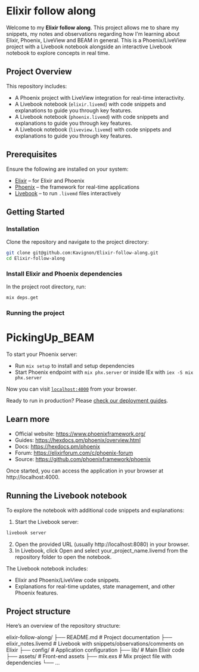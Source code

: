 # Elixir follow along

Welcome to my **Elixir follow along**. This project allows me to share my snippets, my notes and observations regarding how I'm learning about Elixir, Phoenix, LiveView and BEAM in general. This is a Phoenix/LiveView project with a Livebook notebook alongside an interactive Livebook notebook to explore concepts in real time.

## Project Overview

This repository includes:
- A Phoenix project with LiveView integration for real-time interactivity.
- A Livebook notebook (`elixir.livemd`) with code snippets and explanations to guide you through key features.
- A Livebook notebook (`phoenix.livemd`) with code snippets and explanations to guide you through key features.
- A Livebook notebook (`liveview.livemd`) with code snippets and explanations to guide you through key features.

## Prerequisites

Ensure the following are installed on your system:

- [Elixir](https://elixir-lang.org/install.html) – for Elixir and Phoenix
- [Phoenix](https://hexdocs.pm/phoenix/installation.html) – the framework for real-time applications
- [Livebook](https://github.com/livebook-dev/livebook) – to run `.livemd` files interactively

## Getting Started

### Installation

Clone the repository and navigate to the project directory:

   ```bash
   git clone git@github.com:Kavignon/Elixir-follow-along.git
   cd Elixir-follow-along
   ```

### Install Elixir and Phoenix dependencies
In the project root directory, run:

```bash
mix deps.get
```

### Running the project

# PickingUp_BEAM

To start your Phoenix server:

  * Run `mix setup` to install and setup dependencies
  * Start Phoenix endpoint with `mix phx.server` or inside IEx with `iex -S mix phx.server`

Now you can visit [`localhost:4000`](http://localhost:4000) from your browser.

Ready to run in production? Please [check our deployment guides](https://hexdocs.pm/phoenix/deployment.html).

## Learn more

  * Official website: https://www.phoenixframework.org/
  * Guides: https://hexdocs.pm/phoenix/overview.html
  * Docs: https://hexdocs.pm/phoenix
  * Forum: https://elixirforum.com/c/phoenix-forum
  * Source: https://github.com/phoenixframework/phoenix

Once started, you can access the application in your browser at http://localhost:4000.

## Running the Livebook notebook

To explore the notebook with additional code snippets and explanations:

1. Start the Livebook server:

```bash
livebook server
```

2. Open the provided URL (usually http://localhost:8080) in your browser.
3. In Livebook, click Open and select your_project_name.livemd from the repository folder to open the notebook.

The Livebook notebook includes:

- Elixir and Phoenix/LiveView code snippets.
- Explanations for real-time updates, state management, and other Phoenix features.

## Project structure

Here’s an overview of the repository structure:

elixir-follow-along/
├── README.md                # Project documentation
├── elixir_notes.livemd  # Livebook with snippets/observations/comments on Elixir
├── config/                  # Application configuration
├── lib/                     # Main Elixir code
├── assets/                  # Front-end assets
├── mix.exs                  # Mix project file with dependencies
└── ...
